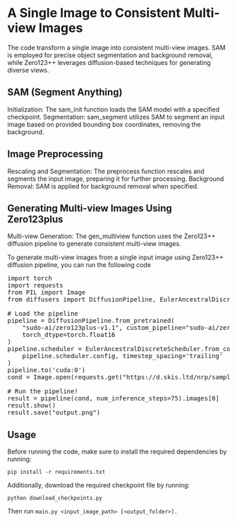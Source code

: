 # A Single Image to Consistent Multi-view Images

The code transform a single image into consistent multi-view images. SAM is employed for precise object segmentation and background removal, while Zero123++ leverages diffusion-based techniques for generating diverse views.
## SAM (Segment Anything)
Initialization: The sam_init function loads the SAM model with a specified checkpoint.
Segmentation: sam_segment utilizes SAM to segment an input image based on provided bounding box coordinates, removing the background.
## Image Preprocessing
Rescaling and Segmentation: The preprocess function rescales and segments the input image, preparing it for further processing.
Background Removal: SAM is applied for background removal when specified.
## Generating Multi-view Images Using Zero123plus
Multi-view Generation: The gen_multiview function uses the Zero123++ diffusion pipeline to generate consistent multi-view images.

To generate multi-view images from a single input image using Zero123++ diffusion pipeline, you can run the following code

<pre>
import torch
import requests
from PIL import Image
from diffusers import DiffusionPipeline, EulerAncestralDiscreteScheduler

# Load the pipeline
pipeline = DiffusionPipeline.from_pretrained(
    "sudo-ai/zero123plus-v1.1", custom_pipeline="sudo-ai/zero123plus-pipeline",
    torch_dtype=torch.float16
)
pipeline.scheduler = EulerAncestralDiscreteScheduler.from_config(
    pipeline.scheduler.config, timestep_spacing='trailing'
)
pipeline.to('cuda:0')
cond = Image.open(requests.get("https://d.skis.ltd/nrp/sample-data/lysol.png", stream=True).raw)

# Run the pipeline!
result = pipeline(cond, num_inference_steps=75).images[0]
result.show()
result.save("output.png")
</pre>

## Usage
Before running the code, make sure to install the required dependencies by running:

`pip install -r requirements.txt`

Additionally, download the required checkpoint file by running:

`python download_checkpoints.py`

Then run `main.py <input_image_path> [<output_folder>].`
